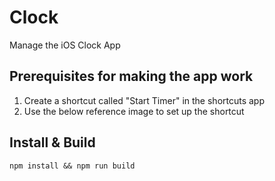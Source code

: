 # Clock

Manage the iOS Clock App


## Prerequisites for making the app work
1. Create a shortcut called "Start Timer" in the shortcuts app
2. Use the below reference image to set up the shortcut

## Install & Build
`npm install && npm run build`

